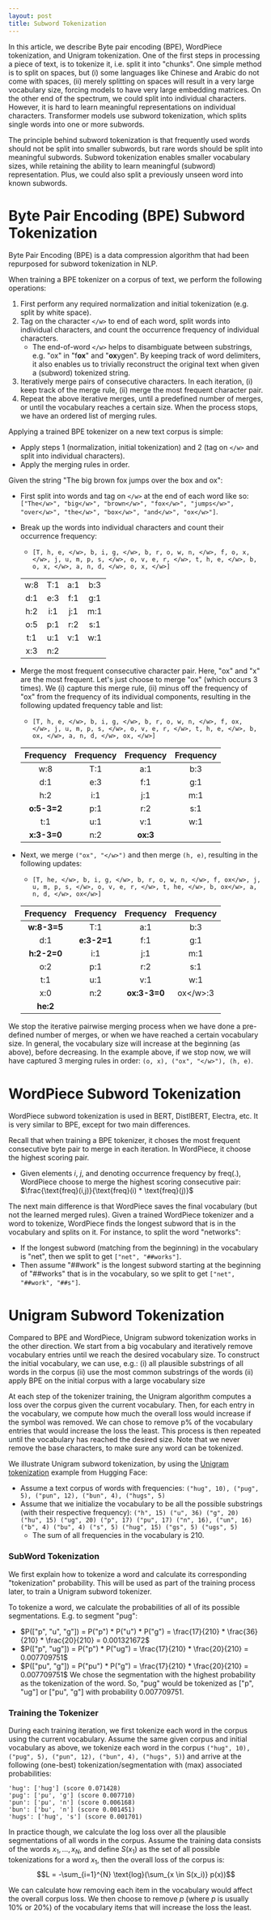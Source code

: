 ```yaml
---
layout: post
title: Subword Tokenization
---
```


In this article, we describe Byte pair encoding (BPE), WordPiece tokenization, and Unigram tokenization. One of the first steps in processing a piece of text, is to tokenize it, i.e. split it into "chunks". One simple method is to split on spaces, but (i) some languages like Chinese and Arabic do not come with spaces, (ii) merely splitting on spaces will result in a very large vocabulary size, forcing models to have very large embedding matrices. On the other end of the spectrum, we could split into individual characters. However, it is hard to learn meaningful representations on individual characters. Transformer models use subword tokenization, which splits single words into one or more subwords. 

The principle behind subword tokenization is that frequently used words should not be split into smaller subwords, but rare words should be split into meaningful subwords. Subword tokenization enables smaller vocabulary sizes, while retaining the ability to learn meaningful (subword) representation. Plus, we could also split a previously unseen word into known subwords.

# Byte Pair Encoding (BPE) Subword Tokenization
Byte Pair Encoding (BPE) is a data compression algorithm that had been repurposed for subword tokenization in NLP. 

When training a BPE tokenizer on a corpus of text, we perform the following operations:
1. First perform any required normalization and initial tokenization (e.g. split by white space).
2. Tag on the character `</w>` to end of each word, split words into individual characters, and count the occurrence frequency of individual characters. 
	* The end-of-word `</w>` helps to disambiguate between substrings, e.g. "ox" in "f**ox**" and "**ox**ygen". By keeping track of word delimiters, it also enables us to trivially reconstruct the original text when given a (subword) tokenized string.
3. Iteratively merge pairs of consecutive characters. In each iteration, (i) keep track of the merge rule, (ii) merge the most frequent character pair. 
4. Repeat the above iterative merges, until a predefined number of merges, or until the vocabulary reaches a certain size. When the process stops, we have an ordered list of merging rules.

Applying a trained BPE tokenizer on a new text corpus is simple:
* Apply steps 1 (normalization, initial tokenization) and 2 (tag on `</w>` and split into individual characters).
* Apply the merging rules in order.

Given the string "The big brown fox jumps over the box and ox":
* First split into words and tag on `</w>` at the end of each word like so: `["The</w>", "big</w>", "brown</w>", "fox</w>", "jumps</w>", "over</w>", "the</w>", "box</w>", "and</w>", "ox</w>"]`.
* Break up the words into individual characters and count their occurrence frequency:
   * `[T, h, e, </w>, b, i, g, </w>, b, r, o, w, n, </w>, f, o, x, </w>, j, u, m, p, s, </w>, o, v, e, r, </w>, t, h, e, </w>, b, o, x, </w>, a, n, d, </w>, o, x, </w>]`
   
   |  |  |  |  |
     |:--:|:--:|:--:|:--:|
	 |w:8| T:1 | a:1 | b:3 | 	 
	 | d:1 | e:3 | f:1 | g:1 | 	 
	 | h:2 | i:1 | j:1 | m:1 |
	 | o:5 | p:1 | r:2 | s:1 |
     |t:1|u:1|v:1|	 w:1|
	 |x:3|n:2|||
* Merge the most frequent consecutive character pair. Here, "ox" and "x</w>" are the most frequent. Let's just choose to merge "ox" (which occurs 3 times). We (i) capture this merge rule, (ii) minus off the frequency of "ox" from the frequency of its individual components, resulting in the following updated frequency table and list:
	*  `[T, h, e, </w>, b, i, g, </w>, b, r, o, w, n, </w>, f, ox, </w>, j, u, m, p, s, </w>, o, v, e, r, </w>, t, h, e, </w>, b, ox, </w>, a, n, d, </w>, ox, </w>]`
	
   | Frequency | Frequency | Frequency | Frequency |
   |:--:|:--:|:--:|:--:|
   |w:8| T:1 | a:1 | b:3 | 	 
   |d:1 | e:3 | f:1 | g:1 | 	 
   |h:2 | i:1 | j:1 | m:1 |
   |**o:5-3=2** | p:1 | r:2 | s:1 |
   |t:1|u:1|v:1|	 w:1|
   |**x:3-3=0**|n:2|**ox:3**||
* Next, we merge `("ox", "</w>")` and then merge `(h, e)`, resulting in the following updates:
   *  `[T, he, </w>, b, i, g, </w>, b, r, o, w, n, </w>, f, ox</w>, j, u, m, p, s, </w>, o, v, e, r, </w>, t, he, </w>, b, ox</w>, a, n, d, </w>, ox</w>]`

   | Frequency | Frequency | Frequency | Frequency |
   |:--:|:--:|:--:|:--:|
   |**w:8-3=5**| T:1 | a:1 | b:3 | 	 
   |d:1 | **e:3-2=1** | f:1 | g:1 | 	 
   |**h:2-2=0** | i:1 | j:1 | m:1 |
   |o:2 | p:1 | r:2 | s:1 |
   |t:1|u:1|v:1|	 w:1|
   |x:0|n:2|**ox:3-3=0**|ox\<\/w\>:3|
   |**he:2**|||
   
We stop the iterative pairwise merging process when we have done a pre-defined number of merges, or when we have reached a certain vocabulary size. In general, the vocabulary size will increase at the beginning (as above), before decreasing. In the example above, if we stop now, we will have captured 3 merging rules in order: `(o, x), ("ox", "</w>"), (h, e)`.

# WordPiece Subword Tokenization
WordPiece subword tokenization is used in BERT, DistlBERT, Electra, etc. It is very similar to BPE, except for two main differences.

Recall that when training a BPE tokenizer, it choses the most frequent consecutive byte pair to merge in each iteration. In WordPiece, it choose the highest scoring pair.
* Given elements $i$, $j$, and denoting occurrence frequency by $\text{freq(.)}$, WordPiece choose to merge the highest scoring consecutive pair: $\frac{\text{freq}(i,j)}{\text{freq}(i) * \text{freq}(j)}$

The next main difference is that WordPiece saves the final vocabulary (but not the learned merged rules). Given a trained WordPiece tokenizer and a word to tokenize, WordPiece finds the longest subword that is in the vocabulary and splits on it. For instance, to split the word "networks":
* If the longest subword (matching from the beginning) in the vocabulary is "net", then we split to get `["net", "##works"]`. 
* Then assume "##work" is the longest subword starting at the beginning of "##works" that is in the vocabulary, so we split to get `["net", "##work", "##s"]`. 

# Unigram Subword Tokenization
Compared to BPE and WordPiece, Unigram subword tokenization works in the other direction. We start from a big vocabulary and iteratively remove vocabulary entries until we reach the desired vocabulary size.
To construct the initial vocabulary, we can use, e.g.: 
(i) all plausible substrings of all words in the corpus
(ii) use the most common substrings of the words
(ii) apply BPE on the initial corpus with a large vocabulary size

At each step of the tokenizer training, the Unigram algorithm computes a loss over the corpus given the current vocabulary. Then, for each entry in the vocabulary, we compute how much the overall loss would increase if the symbol was removed. We can chose to remove p% of the vocabulary entries that would increase the loss the least. 
This process is then repeated until the vocabulary has reached the desired size. 
Note that we never remove the base characters, to make sure any word can be tokenized.

We illustrate Unigram subword tokenization, by using the [Unigram tokenization](https://huggingface.co/course/chapter6/7?fw=pt) example from Hugging Face:
* Assume a text corpus of words with frequencies: `("hug", 10), ("pug", 5), ("pun", 12), ("bun", 4), ("hugs", 5)`
* Assume that we initialize the vocabulary to be all the possible substrings (with their respective frequency):
`("h", 15) ("u", 36) ("g", 20) ("hu", 15) ("ug", 20) ("p", 17) ("pu", 17) ("n", 16), ("un", 16) ("b", 4) ("bu", 4) ("s", 5) ("hug", 15) ("gs", 5) ("ugs", 5)`
   * The sum of all frequencies in the vocabulary is 210.

### SubWord Tokenization
We first explain how to tokenize a word and calculate its corresponding "tokenization" probability. This will be used as part of the training process later, to train a Unigram subword tokenizer.

To tokenize a word, we calculate the probabilities of all of its possible segmentations. E.g. to segment "pug":
* $P(["p", "u", "g"]) = P("p") * P("u") * P("g") = \frac{17}{210} * \frac{36}{210} * \frac{20}{210} = 0.001321672$
* $P(["p", "ug"]) = P("p") * P("ug") = \frac{17}{210} * \frac{20}{210} = 0.007709751$
* $P(["pu", "g"]) = P("pu") * P("g") = \frac{17}{210} * \frac{20}{210} = 0.007709751$
We chose the segmentation with the highest probability as the tokenization of the word. So, "pug" would be tokenized as ["p", "ug"] or ["pu", "g"] with probability 0.007709751.

### Training the Tokenizer

During each training iteration, we first tokenize each word in the corpus using the current vocabulary. Assume the same given corpus and initial vocabulary as above, we tokenize each word in the corpus `("hug", 10), ("pug", 5), ("pun", 12), ("bun", 4), ("hugs", 5)`)
and arrive at the following (one-best) tokenization/segmentation with (max) associated probabilities:
```
'hug': ['hug'] (score 0.071428)
'pug': ['pu', 'g'] (score 0.007710)
'pun': ['pu', 'n'] (score 0.006168)
'bun': ['bu', 'n'] (score 0.001451)
'hugs': ['hug', 's'] (score 0.001701)
```

In practice though, we calculate the log loss over all the plausible segmentations of all words in the corpus. Assume the training data consists of the words $x_1, \ldots, x_N$, and define $S(x_1)$ as the set of all possible tokenizations for a word $x_1$, then the overall loss of the corpus is:
$$L = -\sum_{i=1}^{N} \text{log}(\sum_{x \in S(x_i)} p(x))$$

We can calculate how removing each item in the vocabulary would affect the overall corpus loss. We then choose to remove $p%$ (where $p$ is usually 10% or 20%) of the vocabulary items that will increase the loss the least.
